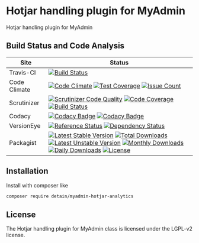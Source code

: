 # Hotjar handling plugin for MyAdmin

Hotjar handling plugin for MyAdmin

## Build Status and Code Analysis

Site          | Status
--------------|---------------------------
Travis-CI     | [![Build Status](https://travis-ci.org/detain/myadmin-hotjar-analytics.svg?branch=master)](https://travis-ci.org/detain/myadmin-hotjar-analytics)
Code Climate  | [![Code Climate](https://codeclimate.com/github/detain/myadmin-hotjar-analytics/badges/gpa.svg)](https://codeclimate.com/github/detain/myadmin-hotjar-analytics) [![Test Coverage](https://codeclimate.com/github/detain/myadmin-hotjar-analytics/badges/coverage.svg)](https://codeclimate.com/github/detain/myadmin-hotjar-analytics/coverage) [![Issue Count](https://codeclimate.com/github/detain/myadmin-hotjar-analytics/badges/issue_count.svg)](https://codeclimate.com/github/detain/myadmin-hotjar-analytics)
Scrutinizer   | [![Scrutinizer Code Quality](https://scrutinizer-ci.com/g/detain/myadmin-hotjar-analytics/badges/quality-score.png?b=master)](https://scrutinizer-ci.com/g/detain/myadmin-hotjar-analytics/?branch=master) [![Code Coverage](https://scrutinizer-ci.com/g/detain/myadmin-hotjar-analytics/badges/coverage.png?b=master)](https://scrutinizer-ci.com/g/detain/myadmin-hotjar-analytics/?branch=master) [![Build Status](https://scrutinizer-ci.com/g/detain/myadmin-hotjar-analytics/badges/build.png?b=master)](https://scrutinizer-ci.com/g/detain/myadmin-hotjar-analytics/build-status/master)
Codacy        | [![Codacy Badge](https://api.codacy.com/project/badge/Grade/226251fc068f4fd5b4b4ef9a40011d06)](https://www.codacy.com/app/detain/myadmin-hotjar-analytics) [![Codacy Badge](https://api.codacy.com/project/badge/Coverage/25fa74eb74c947bf969602fcfe87e349)](https://www.codacy.com/app/detain/myadmin-hotjar-analytics?utm_source=github.com&utm_medium=referral&utm_content=detain/myadmin-hotjar-analytics&utm_campaign=Badge_Coverage)
VersionEye    | [![Reference Status](https://www.versioneye.com/php/detain:myadmin-hotjar-analytics/reference_badge.svg?style=flat)](https://www.versioneye.com/php/detain:myadmin-hotjar-analytics/references) [![Dependency Status](https://www.versioneye.com/user/projects/592f7318bafc5500414dfd2a/badge.svg?style=flat-square)](https://www.versioneye.com/user/projects/592f7318bafc5500414dfd2a)
Packagist     | [![Latest Stable Version](https://poser.pugx.org/detain/myadmin-hotjar-analytics/version)](https://packagist.org/packages/detain/myadmin-hotjar-analytics) [![Total Downloads](https://poser.pugx.org/detain/myadmin-hotjar-analytics/downloads)](https://packagist.org/packages/detain/myadmin-hotjar-analytics) [![Latest Unstable Version](https://poser.pugx.org/detain/myadmin-hotjar-analytics/v/unstable)](//packagist.org/packages/detain/myadmin-hotjar-analytics) [![Monthly Downloads](https://poser.pugx.org/detain/myadmin-hotjar-analytics/d/monthly)](https://packagist.org/packages/detain/myadmin-hotjar-analytics) [![Daily Downloads](https://poser.pugx.org/detain/myadmin-hotjar-analytics/d/daily)](https://packagist.org/packages/detain/myadmin-hotjar-analytics) [![License](https://poser.pugx.org/detain/myadmin-hotjar-analytics/license)](https://packagist.org/packages/detain/myadmin-hotjar-analytics)


## Installation

Install with composer like

```sh
composer require detain/myadmin-hotjar-analytics
```

## License

The Hotjar handling plugin for MyAdmin class is licensed under the LGPL-v2 license.

